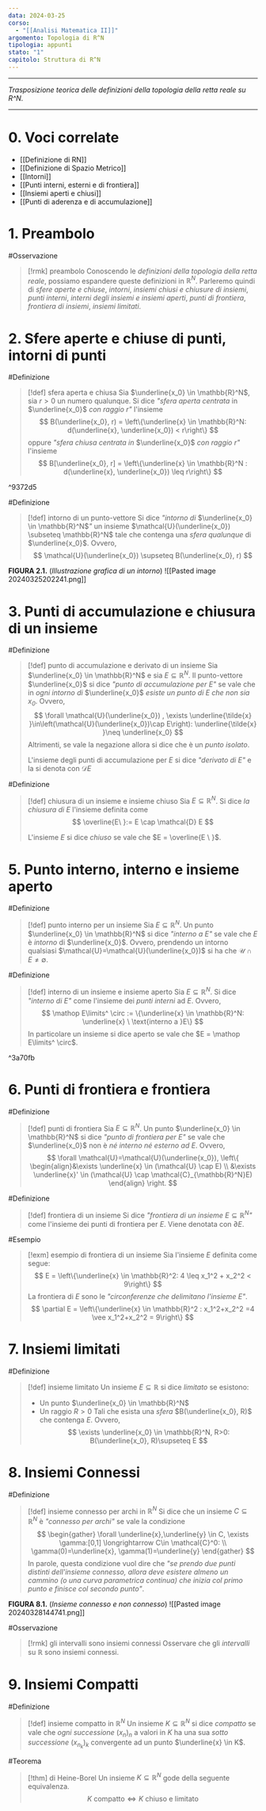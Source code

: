 ```yaml
---
data: 2024-03-25
corso:
  - "[[Analisi Matematica II]]"
argomento: Topologia di R^N
tipologia: appunti
stato: "1"
capitolo: Struttura di R^N
---
```

- - -
*Trasposizione teorica delle definizioni della topologia della retta reale su R^N.*
- - -
# 0. Voci correlate
- [[Definizione di RN]]
- [[Definizione di Spazio Metrico]]
- [[Intorni]]
- [[Punti interni, esterni e di frontiera]]
- [[Insiemi aperti e chiusi]]
- [[Punti di aderenza e di accumulazione]]
# 1. Preambolo
#Osservazione 
> [!rmk] preambolo
> Conoscendo le *definizioni della topologia della retta reale*, possiamo espandere queste definizioni in $\mathbb{R}^N$. Parleremo quindi di *sfere aperte e chiuse*, *intorni*, *insiemi chiusi e chiusure di insiemi*, *punti interni*, *interni degli insiemi e insiemi aperti*, *punti di frontiera*, *frontiera di insiemi*, *insiemi limitati*.

# 2. Sfere aperte e chiuse di punti, intorni di punti
#Definizione 
> [!def] sfera aperta e chiusa
> Sia $\underline{x_0} \in \mathbb{R}^N$, sia $r>0$ un numero qualunque.
> Si dice *"sfera aperta centrata* in $\underline{x_0}$ *con raggio* $r$*"* l'insieme
> $$
> B(\underline{x_0}, r) = \left\{\underline{x} \in \mathbb{R}^N: d(\underline{x}, \underline{x_0}) < r\right\}
> $$
> oppure *"sfera chiusa centrata in* $\underline{x_0}$ *con raggio* $r$*"* l'insieme
> $$
> B[\underline{x_0}, r] = \left\{\underline{x} \in \mathbb{R}^N : d(\underline{x}, \underline{x_0}) \leq r\right\}
> $$ 

^9372d5

#Definizione 
> [!def] intorno di un punto-vettore
> Si dice *"intorno di* $\underline{x_0} \in \mathbb{R}^N$*"* un insieme $\mathcal{U}(\underline{x_0}) \subseteq \mathbb{R}^N$ tale che contenga una *sfera qualunque* di $\underline{x_0}$. Ovvero,
> $$
> \mathcal{U}(\underline{x_0}) \supseteq B(\underline{x_0}, r)
> $$

**FIGURA 2.1.** (*Illustrazione grafica di un intorno*)
![[Pasted image 20240325202241.png]]

# 3. Punti di accumulazione e chiusura di un insieme
#Definizione 
> [!def] punto di accumulazione e derivato di un insieme
> Sia $\underline{x_0} \in \mathbb{R}^N$ e sia $E \subseteq \mathbb{R}^N$.
> Il punto-vettore $\underline{x_0}$ si dice *"punto di accumulazione per $E$"* se vale che in *ogni intorno di* $\underline{x_0}$ *esiste un punto di $E$ che non sia $x_0$*. Ovvero,
> $$
> \forall \mathcal{U}(\underline{x_0}) , \exists \underline{\tilde{x} }\in\left(\mathcal{U}(\underline{x_0})\cap E\right): \underline{\tilde{x} }\neq \underline{x_0} 
> $$
> Altrimenti, se vale la negazione allora si dice che è un *punto isolato*.
> 
> L'insieme degli punti di accumulazione per $E$ si dice *"derivato di $E$"* e la si denota con $\mathcal D E$

#Definizione 
> [!def] chiusura di un insieme e insieme chiuso
> Sia $E \subseteq \mathbb{R}^N$. Si dice *la chiusura di* $E$ l'insieme definita come
> $$
> \overline{E\ }:= E \cap \mathcal{D} E
> $$
> 
> L'insieme $E$ si dice *chiuso* se vale che $E = \overline{E \ }$.

# 5. Punto interno, interno e insieme aperto
#Definizione 
> [!def] punto interno per un insieme
> Sia $E \subseteq \mathbb{R}^N$. Un punto $\underline{x_0} \in \mathbb{R}^N$ si dice *"interno a $E$"* se vale che $E$ è *intorno* di $\underline{x_0}$. Ovvero, prendendo un intorno qualsiasi $\mathcal{U}=\mathcal{U}(\underline{x_0})$ si ha che $\mathcal{U} \cap E \neq \emptyset$.

#Definizione 
> [!def] interno di un insieme e insieme aperto
> Sia $E \subseteq \mathbb{R}^N$. Si dice *"interno di $E$"* come l'insieme dei *punti interni* ad $E$. Ovvero,
> $$
> \mathop E\limits^ \circ := \{\underline{x} \in \mathbb{R}^N: \underline{x} \ \text{interno a }E\}
> $$
> In particolare un insieme si dice aperto se vale che $E = \mathop E\limits^ \circ$.

^3a70fb

# 6. Punti di frontiera e frontiera
#Definizione 
> [!def] punti di frontiera
> Sia $E \subseteq \mathbb{R}^N$.
> Un punto $\underline{x_0} \in \mathbb{R}^N$ si dice *"punto di frontiera per $E$"* se vale che $\underline{x_0}$ non è *né interno né esterno ad $E$*. Ovvero,
> $$
> \forall \mathcal{U}=\mathcal{U}(\underline{x_0}), \left\{ \begin{align}&\exists \underline{x} \in (\mathcal{U} \cap E) \\ &\exists \underline{x}' \in (\mathcal{U} \cap \mathcal{C}_{\mathbb{R}^N}E) \end{align} \right.
> $$

#Definizione 
> [!def] frontiera di un insieme
> Si dice *"frontiera di un insieme* $E \subseteq \mathbb{R}^N$*"* come l'insieme dei punti di frontiera per $E$. Viene denotata con $\partial E$.

#Esempio 
> [!exm] esempio di frontiera di un insieme
> Sia l'insieme $E$ definita come segue:
> $$
> E = \left\{\underline{x} \in \mathbb{R}^2: 4 \leq x_1^2 + x_2^2 < 9\right\}
> $$
> La frontiera di $E$ sono le *"circonferenze che delimitano l'insieme $E$"*.
> $$
> \partial E = \left\{\underline{x} \in \mathbb{R}^2 : x_1^2+x_2^2 =4 \vee x_1^2+x_2^2 = 9\right\}
> $$

# 7. Insiemi limitati
#Definizione 
> [!def] insieme limitato
> Un insieme $E \subseteq \mathbb{R}$ si dice *limitato* se esistono:
> - Un punto $\underline{x_0} \in \mathbb{R}^N$
> - Un raggio $R>0$
> Tali che esista una *sfera* $B(\underline{x_0}, R)$ che contenga $E$. Ovvero,
> $$
> \exists \underline{x_0} \in \mathbb{R}^N, R>0: B(\underline{x_0}, R)\supseteq E
> $$

# 8. Insiemi Connessi
#Definizione 
> [!def] insieme connesso per archi in $\mathbb{R}^N$
> Si dice che un insieme $C \subseteq \mathbb{R}^N$ è *"connesso per archi"* se vale la condizione
> $$
> \begin{gather}
> \forall \underline{x},\underline{y} \in C, \exists \gamma:[0,1] \longrightarrow C\in \mathcal{C}^0:   \\ \gamma(0)=\underline{x}, \gamma(1)=\underline{y}
> \end{gather}
> $$
> In parole, questa condizione vuol dire che *"se prendo due punti distinti dell'insieme connesso, allora deve esistere almeno un cammino (o una curva parametrica continua) che inizia col primo punto e finisce col secondo punto"*.

**FIGURA 8.1.** (*Insieme connesso e non connesso*)
![[Pasted image 20240328144741.png]]

#Osservazione 
> [!rmk] gli intervalli sono insiemi connessi
> Osservare che gli *intervalli* su $\mathbb{R}$ sono insiemi connessi.

# 9. Insiemi Compatti
#Definizione 
> [!def] insieme compatto in $\mathbb{R}^N$
> Un insieme $K \subseteq \mathbb{R}^N$ si dice *compatto* se vale che *ogni successione* $(x_n)_n$ a valori in $K$ ha una sua *sotto successione* $(x_{n_k})_k$ convergente ad un punto $\underline{x} \in K$.

#Teorema 
> [!thm] di Heine-Borel
> Un insieme $K \subseteq \mathbb{R}^N$ gode della seguente equivalenza.
> $$K \text{ compatto} \iff K \text{ chiuso e limitato} $$
